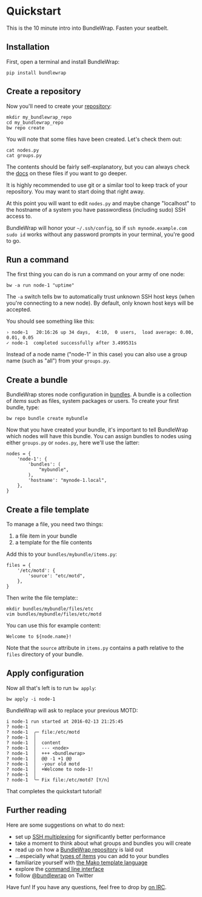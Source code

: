 Quickstart
==========

This is the 10 minute intro into BundleWrap. Fasten your seatbelt.


Installation
------------

First, open a terminal and install BundleWrap:

<pre><code class="nohighlight">pip install bundlewrap</code></pre>


Create a repository
-------------------

Now you'll need to create your [repository](../repo/layout.md):

<pre><code class="nohighlight">mkdir my_bundlewrap_repo
cd my_bundlewrap_repo
bw repo create
</code></pre>

You will note that some files have been created. Let's check them out:

<pre><code class="nohighlight">cat nodes.py
cat groups.py
</code></pre>

The contents should be fairly self-explanatory, but you can always check the [docs](../repo/layout.md) on these files if you want to go deeper.

<div class="alert">It is highly recommended to use git or a similar tool to keep track of your repository. You may want to start doing that right away.</div>

At this point you will want to edit `nodes.py` and maybe change "localhost" to the hostname of a system you have passwordless (including sudo) SSH access to.

<div class="alert">BundleWrap will honor your <code>~/.ssh/config</code>, so if <code>ssh mynode.example.com sudo id</code> works without any password prompts in your terminal, you're good to go.</div>


Run a command
-------------

The first thing you can do is run a command on your army of one node:

<pre><code class="nohighlight">bw -a run node-1 "uptime"</code></pre>

<div class="alert">The <code>-a</code> switch tells bw to automatically trust unknown SSH host keys (when you're connecting to a new node). By default, only known host keys will be accepted.</div>

You should see something like this:

<pre><code class="nohighlight">› node-1   20:16:26 up 34 days,  4:10,  0 users,  load average: 0.00, 0.01, 0.05
✓ node-1  completed successfully after 3.499531s</code></pre>

Instead of a node name ("node-1" in this case) you can also use a group name (such as "all") from your `groups.py`.


Create a bundle
---------------

BundleWrap stores node configuration in [bundles](../repo/bundles.md). A bundle is a collection of *items* such as files, system packages or users. To create your first bundle, type:

<pre><code class="nohighlight">bw repo bundle create mybundle</code></pre>

Now that you have created your bundle, it's important to tell BundleWrap which nodes will have this bundle. You can assign bundles to nodes using either <code>groups.py</code> or <code>nodes.py</code>, here we'll use the latter:

	nodes = {
	    'node-1': {
	        'bundles': (
	            "mybundle",
	        ),
	        'hostname': "mynode-1.local",
	    },
	}


Create a file template
----------------------

To manage a file, you need two things:

1. a file item in your bundle
2. a template for the file contents

Add this to your `bundles/mybundle/items.py`:

	files = {
	    '/etc/motd': {
	        'source': "etc/motd",
	    },
	}

Then write the file template::

<pre><code class="nohighlight">mkdir bundles/mybundle/files/etc
vim bundles/mybundle/files/etc/motd</code></pre>

You can use this for example content:

<pre><code class="nohighlight">Welcome to ${node.name}!</code></pre>

Note that the `source` attribute in `items.py` contains a path relative to the `files` directory of your bundle.


Apply configuration
-------------------

Now all that's left is to run `bw apply`:

<pre><code class="nohighlight">bw apply -i node-1</code></pre>

BundleWrap will ask to replace your previous MOTD:

<pre><code class="nohighlight">i node-1 run started at 2016-02-13 21:25:45
? node-1
? node-1  ╭─ file:/etc/motd
? node-1  │
? node-1  │  content
? node-1  │  --- &lt;node&gt;
? node-1  │  +++ &lt;bundlewrap&gt;
? node-1  │  @@ -1 +1 @@
? node-1  │  -your old motd
? node-1  │  +Welcome to node-1!
? node-1  │
? node-1  ╰─ Fix file:/etc/motd? [Y/n]
</code></pre>

That completes the quickstart tutorial!


Further reading
---------------

Here are some suggestions on what to do next:

* set up [SSH multiplexing](https://en.wikibooks.org/wiki/OpenSSH/Cookbook/Multiplexing) for significantly better performance
* take a moment to think about what groups and bundles you will create
* read up on how a [BundleWrap repository](../repo/layout.md) is laid out
* ...especially what [types of items](../repo/bundles.md#item-types) you can add to your bundles
* familiarize yourself with [the Mako template language](http://www.makotemplates.org/)
* explore the [command line interface](cli.md)
* follow [@bundlewrap](https://twitter.com/bundlewrap) on Twitter

Have fun! If you have any questions, feel free to drop by [on IRC](irc://chat.freenode.net/bundlewrap).
